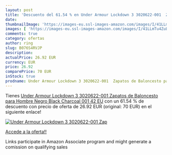 ```yaml
---
layout: post
title: 'Descuento del 61.54 % en Under Armour Lockdown 3 3020622-001  Zap'
date: 
thumbnailImage: 'https://images-eu.ssl-images-amazon.com/images/I/41LLmTu4ZuL._SL200_.jpg'
images: [ 'https://images-eu.ssl-images-amazon.com/images/I/41LLmTu4ZuL._SL200_.jpg' ]
comments: true
category: ofertas
author: ring
slug: B076S4RVJP
description:
actualPrice: 26.92 EUR
currency: EUR
price: 26.92
comparePrice: 70 EUR
inStock: true
prodname: Under Armour Lockdown 3 3020622-001  Zapatos de Baloncesto para Hombre  Negro  Black Charcoal 001   42 EU
---
```


Tienes [Under Armour Lockdown 3 3020622-001  Zapatos de Baloncesto para Hombre  Negro  Black Charcoal 001   42 EU](https://www.amazon.es/dp/B076S4RVJP/?tag=tolees-21) con un 61.54 % de descuento con precio de oferta de 26.92 EUR (original: 70 EUR) en el siguiente enlace!

[![Under Armour Lockdown 3 3020622-001  Zap](https://images-eu.ssl-images-amazon.com/images/I/41LLmTu4ZuL._SL200_.jpg)](https://www.amazon.es/dp/B076S4RVJP/?tag=tolees-21)

[Accede a la oferta!!](https://www.amazon.es/dp/B076S4RVJP/?tag=tolees-21)

Links participate in Amazon Associate program and might generate a comission on qualifying sales


